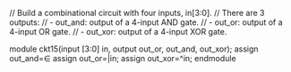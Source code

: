 // Build a combinational circuit with four inputs, in[3:0].
// There are 3 outputs:
// - out_and: output of a 4-input AND gate.
// - out_or: output of a 4-input OR gate.
// - out_xor: output of a 4-input XOR gate.

module ckt15(input [3:0] in, output out_or, out_and, out_xor);
assign out_and=&in;
assign out_or=|in;
assign out_xor=^in;
endmodule